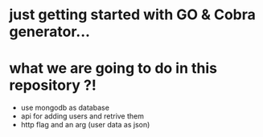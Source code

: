 # just getting started with GO & Cobra generator...

# what we are going to do in this repository ?!
- use mongodb as database
- api for adding users and retrive them
- http flag and an arg (user data as json)